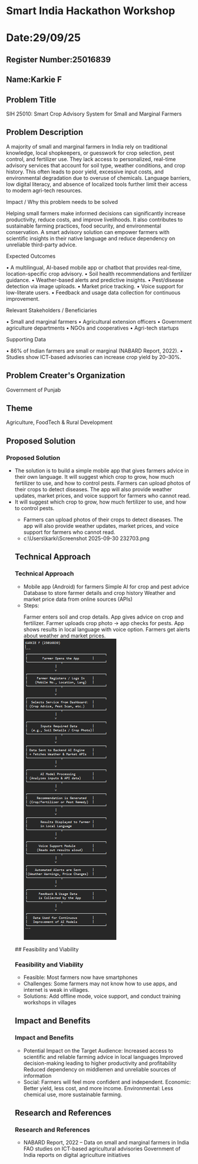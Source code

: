 # Smart India Hackathon Workshop
# Date:29/09/25
## Register Number:25016839
## Name:Karkie F
## Problem Title
SIH 25010: Smart Crop Advisory System for Small and Marginal Farmers
## Problem Description
A majority of small and marginal farmers in India rely on traditional knowledge, local shopkeepers, or guesswork for crop selection, pest control, and fertilizer use. They lack access to personalized, real-time advisory services that account for soil type, weather conditions, and crop history. This often leads to poor yield, excessive input costs, and environmental degradation due to overuse of chemicals. Language barriers, low digital literacy, and absence of localized tools further limit their access to modern agri-tech resources.

Impact / Why this problem needs to be solved

Helping small farmers make informed decisions can significantly increase productivity, reduce costs, and improve livelihoods. It also contributes to sustainable farming practices, food security, and environmental conservation. A smart advisory solution can empower farmers with scientific insights in their native language and reduce dependency on unreliable third-party advice.

Expected Outcomes

• A multilingual, AI-based mobile app or chatbot that provides real-time, location-specific crop advisory.
• Soil health recommendations and fertilizer guidance.
• Weather-based alerts and predictive insights.
• Pest/disease detection via image uploads.
• Market price tracking.
• Voice support for low-literate users.
• Feedback and usage data collection for continuous improvement.

Relevant Stakeholders / Beneficiaries

• Small and marginal farmers
• Agricultural extension officers
• Government agriculture departments
• NGOs and cooperatives
• Agri-tech startups

Supporting Data

• 86% of Indian farmers are small or marginal (NABARD Report, 2022).
• Studies show ICT-based advisories can increase crop yield by 20–30%.

## Problem Creater's Organization
Government of Punjab

## Theme
Agriculture, FoodTech & Rural Development

## Proposed Solution
<h3>Proposed Solution</h3>
<ul><li>The solution is to build a simple mobile app that gives farmers advice in their own language. It will suggest which crop to grow, how much fertilizer to use, and how to control pests. Farmers can upload photos of their crops to detect diseases. The app will also provide weather updates, market prices, and voice support for farmers who cannot read.
</li>
<li>It will suggest which crop to grow, how much fertilizer to use, and how to control pests. </li>
<ul><li> Farmers can upload photos of their crops to detect diseases. The app will also provide weather updates, market prices, and voice support for farmers who cannot read.
<li>c:\Users\karki\Screenshot 2025-09-30 232703.png</li></ul>


## Technical Approach
<h3>Technical Approach</h3>
<ul><li>Mobile app (Android) for farmers
Simple AI for crop and pest advice
Database to store farmer details and crop history
Weather and market price data from online sources (APIs)
</li>
<li> Steps:

Farmer enters soil and crop details.
App gives advice on crop and fertilizer.
Farmer uploads crop photo → app checks for pests.
App shows results in local language with voice option.
Farmers get alerts about weather and market prices.
![Technical Approach](Screenshot%202025-09-29%20204211-1.png)
</li></ul>
## Feasibility and Viability
<h3>Feasibility and Viability</h3>
<ul><li>Feasible: Most farmers now have smartphones</li>
<li>Challenges: Some farmers may not know how to use apps, and internet is weak in villages.
</li>
<li>Solutions: Add offline mode, voice support, and conduct training workshops in villages</li></ul>

## Impact and Benefits
<h3>Impact and Benefits</h3>
<ul><li>Potential Impact on the Target Audience:
Increased access to scientific and reliable farming advice in local languages
Improved decision-making leading to higher productivity and profitability
Reduced dependency on middlemen and unreliable sources of information</li>
<li>Social: Farmers will feel more confident and independent.
Economic: Better yield, less cost, and more income.
Environmental: Less chemical use, more sustainable farming.
</li></ul>

## Research and References
<h3>Research and References</h3>
<ul><li>NABARD Report, 2022 – Data on small and marginal farmers in India
FAO studies on ICT-based agricultural advisories
Government of India reports on digital agriculture initiatives</li></ul>
